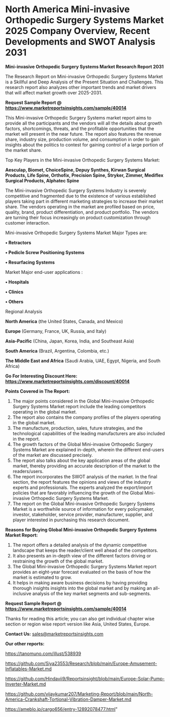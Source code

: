 # North America Mini-invasive Orthopedic Surgery Systems Market 2025 Company Overview, Recent Developments and SWOT Analysis 2031

<strong>Mini-invasive Orthopedic Surgery Systems Market Research Report 2031</strong>

The Research Report on Mini-invasive Orthopedic Surgery Systems Market is a Skillful and Deep Analysis of the Present Situation and Challenges. This research report also analyzes other important trends and market drivers that will affect market growth over 2025-2031.

<strong>Request Sample Report @ <a href=https://www.marketreportsinsights.com/sample/40014>https://www.marketreportsinsights.com/sample/40014</a></strong>

This Mini-invasive Orthopedic Surgery Systems market report aims to provide all the participants and the vendors will all the details about growth factors, shortcomings, threats, and the profitable opportunities that the market will present in the near future. The report also features the revenue share, industry size, production volume, and consumption in order to gain insights about the politics to contest for gaining control of a large portion of the market share.

Top Key Players in the Mini-invasive Orthopedic Surgery Systems Market:

<strong>Aesculap, Biomet, ChoiceSpine, Depuy Synthes, Kirwan Surgical Products, Life Spine, Orthofix, Precision Spine, Stryker, Zimmer, Mediflex Surgical Products, Alphatec Spine</strong>

The Mini-invasive Orthopedic Surgery Systems Industry is severely competitive and fragmented due to the existence of various established players taking part in different marketing strategies to increase their market share. The vendors operating in the market are profiled based on price, quality, brand, product differentiation, and product portfolio. The vendors are turning their focus increasingly on product customization through customer interaction.

Mini-invasive Orthopedic Surgery Systems Market Major Types are:

<strong>•  Retractors

•  Pedicle Screw Positioning Systems

•  Resurfacing Systems</strong>

Market Major end-user applications :

<strong>•  Hospitals

•  Clinics

•  Others</strong>

Regional Analysis

</u><strong><b>North America</b></strong> (the United States, Canada, and Mexico)

<strong><b>Europe </b></strong>(Germany, France, UK, Russia, and Italy)

<strong><b>Asia-Pacific</b></strong> (China, Japan, Korea, India, and Southeast Asia)

<strong><b>South America</b></strong> (Brazil, Argentina, Colombia, etc.)

<strong><b>The Middle East and Africa</b></strong> (Saudi Arabia, UAE, Egypt, Nigeria, and South Africa)

<strong>Go For Interesting Discount Here: <a href=https://www.marketreportsinsights.com/discount/40014>https://www.marketreportsinsights.com/discount/40014</a></strong>

<strong>Points Covered in The Report:</strong>
<ol>
  <li>The major points considered in the Global Mini-invasive Orthopedic Surgery Systems Market report include the leading competitors operating in the global market.</li>
  <li>The report also contains the company profiles of the players operating in the global market.</li>
  <li>The manufacture, production, sales, future strategies, and the technological capabilities of the leading manufacturers are also included in the report.</li>
  <li>The growth factors of the Global Mini-invasive Orthopedic Surgery Systems Market are explained in-depth, wherein the different end-users of the market are discussed precisely.</li>
  <li>The report also talks about the key application areas of the global market, thereby providing an accurate description of the market to the readers/users.</li>
  <li>The report incorporates the SWOT analysis of the market. In the final section, the report features the opinions and views of the industry experts and professionals. The experts analyzed the export/import policies that are favorably influencing the growth of the Global Mini-invasive Orthopedic Surgery Systems Market.</li>
  <li>The report on the Global Mini-invasive Orthopedic Surgery Systems Market is a worthwhile source of information for every policymaker, investor, stakeholder, service provider, manufacturer, supplier, and player interested in purchasing this research document.</li>
</ol>
<strong>Reasons for Buying Global Mini-invasive Orthopedic Surgery Systems Market Report:</strong>

<ol>
  <li>The report offers a detailed analysis of the dynamic competitive landscape that keeps the reader/client well ahead of the competitors.</li>
  <li>It also presents an in-depth view of the different factors driving or restraining the growth of the global market.</li>
  <li>The Global Mini-invasive Orthopedic Surgery Systems Market report provides an eight-year forecast evaluated on the basis of how the market is estimated to grow.</li>
  <li>It helps in making aware business decisions by having providing thorough insights insights into the global market and by making an all-inclusive analysis of the key market segments and sub-segments.</li>
</ol>
<strong>Request Sample Report @ <a href=https://www.marketreportsinsights.com/sample/40014>https://www.marketreportsinsights.com/sample/40014</a></strong>


Thanks for reading this article; you can also get individual chapter wise section or region wise report version like Asia, United States, Europe.

<strong>Contact Us:</strong>
sales@marketreportsinsights.com

<strong>Our other reports:</strong>

<a href=https://tanomuno.com/illust/538939>https://tanomuno.com/illust/538939</a>

<a href=https://github.com/Siya23553/Research/blob/main/Europe-Amusement-Inflatables-Market.md>https://github.com/Siya23553/Research/blob/main/Europe-Amusement-Inflatables-Market.md</a>

<a href=https://github.com/Hindavii9/Reportsinsight/blob/main/Europe-Solar-Pump-Inverter-Market.md>https://github.com/Hindavii9/Reportsinsight/blob/main/Europe-Solar-Pump-Inverter-Market.md</a>

<a href=https://github.com/vijaykumar207/Marketing-Report/blob/main/North-America-Crankshaft-Tortional-Vibration-Damper-Market.md>https://github.com/vijaykumar207/Marketing-Report/blob/main/North-America-Crankshaft-Tortional-Vibration-Damper-Market.md</a>

<a href=https://ameblo.jp/cargo656/entry-12892078477.html>https://ameblo.jp/cargo656/entry-12892078477.html</a>"
